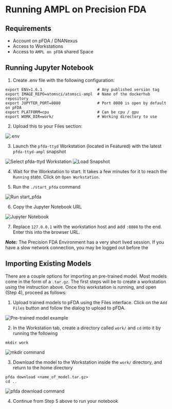 # Running AMPL on Precision FDA

## Requirements

- Account on pFDA / DNANexus
- Access to Workstations
- Access to `AMPL on pFDA` shared Space

## Running Jupyter Notebook

1. Create .env file with the following configuration:

```shell
export ENV=1.6.1                        # Any published version tag
export IMAGE_REPO=atomsci/atomsci-ampl  # Name of the dockerhub repository
export JUPYTER_PORT=8080                # Port 8080 is open by default on pFDA
export PLATFORM=cpu                     # Can be cpu / gpu
export WORK_DIR=work/                   # Working directory to use
```

2. Upload this to your Files section:

![.env](https://i.imgur.com/Jw8BLVp.png)

3. Launch the `pfda-ttyd` Workstation (located in Featured) with the latest `pfda-ttyd-ampl` snapshot

![Select pfda-ttyd Workstation](https://i.imgur.com/AOKH9dZ.png)
![Load Snapshot](https://i.imgur.com/xoveFH2.png)

4. Wait for the Workstation to start. It takes a few minutes for it to reach the `Running` state. Click on `Open Workstation`.

5. Run the `./start_pfda` command

![Run start_pfda](https://i.imgur.com/bJGEjEx.png)

6. Copy the Jupyter Notebook URL

![Jupyter Notebook](https://i.imgur.com/PuXkrmx.png)

7. Replace `127.0.0.1` with the workstation host and add `:8080` to the end. Enter this into the browser URL.

**_Note:_** The Precision FDA Environment has a very short lived session. If you have a slow network connection, you may be logged out before the

## Importing Existing Models

There are a couple options for importing an pre-trained model. Most models come in the form of a `.tar.gz`. The first steps will be to create a workstation using the instruction above. Once this workstation is running, and open (Step 4), proceed as follows:

1. Upload trained models to pFDA using the Files interface. Click on the `Add Files` button and follow the dialog to upload to pFDA.

![Pre-trained model example](https://i.imgur.com/W7rfzaD.png)

2. In the Workstation tab, create a directory called `work/` and `cd` into it by running the following

```
mkdir work
```

![mkdir command](https://i.imgur.com/4Xq9WPc.png)

3. Download the model to the Workstation inside the `work/` directory, and return to the home directory

```
pfda download <name_of_model.tar.gz>
cd ..
```

![pfda download command](https://i.imgur.com/lvbYRRi.png)

4. Continue from Step 5 above to run your notebook
